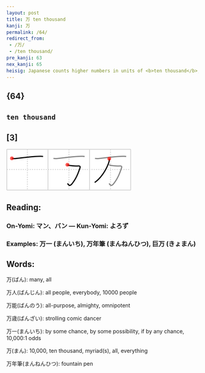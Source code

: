 ```yaml
---
layout: post
title: 万 ten thousand
kanji: 万
permalink: /64/
redirect_from:
 - /万/
 - /ten thousand/
pre_kanji: 63
nex_kanji: 65
heisig: Japanese counts higher numbers in units of <b>ten thousand</b>, unlike the West, which advances according to units of one thousand. (Thus, for instance, 40,000 would be read "four <b>ten-thousands</b>" by a Japanese.) Given that the comma is used in larger numbers to <i>bind up</i> a numerical unit of one thousand, the elements for <i>one</i> and <i>bound up</i> naturally come to form <b>ten thousand</b>. The order of strokes here needs special attention, both because it falls outside the general principles we have learned already, and because it involves writing the element for <i>bound up</i> in an order opposite to the one we learned. If it is any consolation, this exception is consistent every time these three strokes come together.
---
```


## {64}

## `ten thousand`

## [3]

<div class="stroke"><img src="../images/E4B887.png" /></div>

## Reading:

### On-Yomi: マン、バン &mdash; Kun-Yomi: よろず

### Examples: 万一 (まんいち), 万年筆 (まんねんひつ), 巨万 (きょまん)

## Words:

万(ばん): many, all

万人(ばんじん): all people, everybody, 10000 people

万能(ばんのう): all-purpose, almighty, omnipotent

万歳(ばんざい): strolling comic dancer

万一(まんいち): by some chance, by some possibility, if by any chance, 10,000:1 odds

万(まん): 10,000, ten thousand, myriad(s), all, everything

万年筆(まんねんひつ): fountain pen
